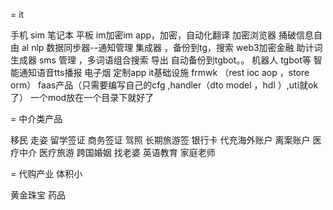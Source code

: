 

= it

手机 sim  笔记本 平板
im加密im app，加密，自动化翻译
加密浏览器 捅破信息自由
al nlp
数据同步器--通知管理 集成器 ，备份到tg，搜索
web3加密金融 助计词生成器
sms 管理 ，多词语组合搜索 导出 自动备份到tgbot。。
机器人  tgbot等
智能通知语音tts播报
电子烟
定制app
it基础设施 frmwk  （rest ioc aop ，store orm）
faas产品（只需要编写自己的cfg ,handler（dto model ，hdl ）,uti就ok了）
一个mod放在一个目录下就好了


= 中介类产品 

移民  走姿
留学签证 商务签证  驾照  长期旅游签
银行卡
代充海外账户 离案账户
医疗中介  医疗旅游
跨国婚姻 找老婆
英语教育  家庭老师

= 代购产业  体积小

黄金珠宝
药品 

